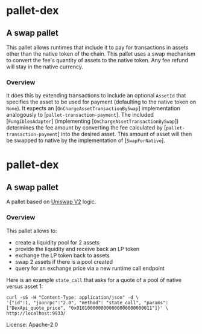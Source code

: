 # pallet-dex

## A swap pallet

This pallet allows runtimes that include it to pay for transactions in assets other than the
native token of the chain. This pallet uses a swap mechanism to convert the fee's quantity of assets to the native token. Any fee refund will stay in the native currency.

### Overview
It does this by extending transactions to include an optional `AssetId` that specifies the asset
to be used for payment (defaulting to the native token on `None`). It expects an
[`OnChargeAssetTransactionBySwap`] implementation analogously to [`pallet-transaction-payment`]. The
included [`FungiblesAdapter`] (implementing [`OnChargeAssetTransactionBySwap`]) determines the fee
amount by converting the fee calculated by [`pallet-transaction-payment`] into the desired
asset. This amount of asset will then be swapped to native by the implementation of [`SwapForNative`].



# pallet-dex

## A swap pallet

A pallet based on [Uniswap V2](https://github.com/Uniswap/v2-core) logic.

### Overview

This pallet allows to:

  - create a liquidity pool for 2 assets
  - provide the liquidity and receive back an LP token
  - exchange the LP token back to assets
  - swap 2 assets if there is a pool created
  - query for an exchange price via a new runtime call endpoint

Here is an example `state_call` that asks for a quote of a pool of native versus asset 1:

```text
curl -sS -H "Content-Type: application/json" -d \
'{"id":1, "jsonrpc":"2.0", "method": "state_call", "params": ["DexApi_quote_price", "0x0101000000000000000000000011"]}' \
http://localhost:9933/
```

License: Apache-2.0
